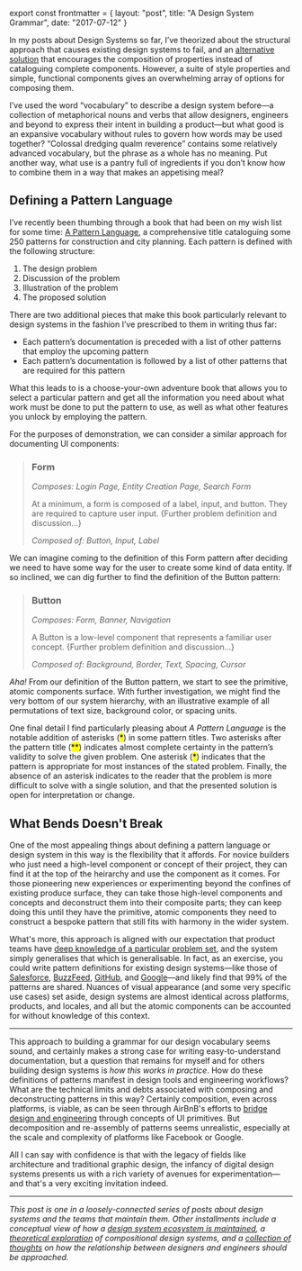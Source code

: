 export const frontmatter = {
layout: "post",
title: "A Design System Grammar",
date: "2017-07-12"
}



In my posts about Design Systems so far, I’ve theorized about the structural
approach that causes existing design systems to fail, and an [alternative
solution](/2017/03/29/designing-systems/) that encourages the composition of
properties instead of cataloguing complete components. However, a suite of style
properties and simple, functional components gives an overwhelming array of
options for composing them.

I’ve used the word “vocabulary” to describe a design system before—a collection
of metaphorical nouns and verbs that allow designers, engineers and beyond to
express their intent in building a product—but what good is an expansive
vocabulary without rules to govern how words may be used together? “Colossal
dredging qualm reverence” contains some relatively advanced vocabulary, but the
phrase as a whole has no meaning. Put another way, what use is a pantry full of
ingredients if you don’t know how to combine them in a way that makes an
appetising meal?

## Defining a Pattern Language

I’ve recently been thumbing through a book that had been on my wish list for
some time: [A Pattern Language](http://amzn.to/2t5tX9d), a comprehensive title
cataloguing some 250 patterns for construction and city planning. Each pattern
is defined with the following structure:

1. The design problem
2. Discussion of the problem
3. Illustration of the problem
4. The proposed solution

There are two additional pieces that make this book particularly relevant to
design systems in the fashion I’ve prescribed to them in writing thus far:

- Each pattern’s documentation is preceded with a list of other patterns that
  employ the upcoming pattern
- Each pattern’s documentation is followed by a list of other patterns that are
  required for this pattern

What this leads to is a choose-your-own adventure book that allows you to select
a particular pattern and get all the information you need about what work must
be done to put the pattern to use, as well as what other features you unlock by
employing the pattern.

For the purposes of demonstration, we can consider a similar approach for
documenting UI components:

> ### Form
>
> _Composes: Login Page, Entity Creation Page, Search Form_
>
> At a minimum, a form is composed of a label, input, and button. They are
> required to capture user input. {Further problem definition and discussion…}
>
> _Composed of: Button, Input, Label_

We can imagine coming to the definition of this Form pattern after deciding we
need to have some way for the user to create some kind of data entity. If so
inclined, we can dig further to find the definition of the Button pattern:

> ### Button
>
> _Composes: Form, Banner, Navigation_
>
> A Button is a low-level component that represents a familiar user concept.
> {Further problem definition and discussion…}
>
> _Composed of: Background, Border, Text, Spacing, Cursor_

_Aha!_ From our definition of the Button pattern, we start to see the primitive,
atomic components surface. With further investigation, we might find the very
bottom of our system hierarchy, with an illustrative example of all permutations
of text size, background color, or spacing units.

One final detail I find particularly pleasing about _A Pattern Language_ is the
notable addition of asterisks (<mark>\*</mark>) in some pattern titles. Two
asterisks after the pattern title (<mark>\*\*</mark>) indicates almost complete
certainty in the pattern’s validity to solve the given problem. One asterisk
(<mark>\*</mark>) indicates that the pattern is appropriate for most instances
of the stated problem. Finally, the absence of an asterisk indicates to the
reader that the problem is more difficult to solve with a single solution, and
that the presented solution is open for interpretation or change.

## What Bends Doesn't Break

One of the most appealing things about defining a pattern language or design
system in this way is the flexibility that it affords. For novice builders who
just need a high-level component or concept of their project, they can find it
at the top of the heirarchy and use the component as it comes. For those
pioneering new experiences or experimenting beyond the confines of existing
produce surface, they can take those high-level components and concepts and
deconstruct them into their composite parts; they can keep doing this until they
have the primitive, atomic components they need to construct a bespoke pattern
that still fits with harmony in the wider system.

What's more, this approach is aligned with our expectation that product teams
have [deep knowledge of a particular problem
set](/2017/06/27/paving-the-path-of-least-resistance/), and the system simply
generalises that which is generalisable. In fact, as an exercise, you could
write pattern definitions for existing design systems—like those of
[Salesforce](https://www.lightningdesignsystem.com/),
[BuzzFeed](http://solid.buzzfeed.com/), [GitHub](http://primercss.io/), and
[Google](https://material.io/)—and likely find that 99% of the patterns are
shared. Nuances of visual appearance (and some very specific use cases) set
aside, design systems are almost identical across platforms, products, and
locales, and all but the atomic components can be accounted for without
knowledge of this context.

---

This approach to building a grammar for our design vocabulary seems sound, and
certainly makes a strong case for writing easy-to-understand documentation, but
a question that remains for myself and for others building design systems is
_how this works in practice_. How do these definitions of patterns manifest in
design tools and engineering workflows? What are the technical limits and debts
associated with composing and deconstructing patterns in this way? Certainly
composition, even across platforms, is viable, as can be seen through AirBnB's
efforts to [bridge design and
engineering](https://airbnb.design/painting-with-code/) through concepts of UI
primitives. But decomposition and re-assembly of patterns seems unrealistic,
especially at the scale and complexity of platforms like Facebook or Google.

All I can say with confidence is that with the legacy of fields like
architecture and traditional graphic design, the infancy of digital design systems
presents us with a rich variety of avenues for experimentation—and that's a very
exciting invitation indeed.

---

_This post is one in a loosely-connected series of posts about design systems
and the teams that maintain them. Other installments include a conceptual view
of how a [design system ecosystem is
maintained](/2017/06/27/paving-the-path-of-least-resistance/), a [theoretical
exploration](/2017/03/29/designing-systems/) of compositional design systems,
and a [collection of thoughts](/2017/06/02/casting-graphite-in-gold/) on how the
relationship between designers and engineers should be approached._

